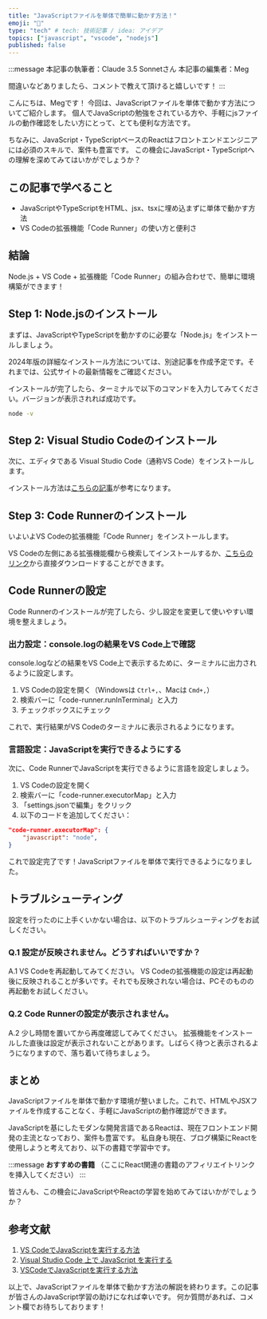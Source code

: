 ```yaml
---
title: "JavaScriptファイルを単体で簡単に動かす方法！"
emoji: "🚀"
type: "tech" # tech: 技術記事 / idea: アイデア
topics: ["javascript", "vscode", "nodejs"]
published: false
---
```


:::message
本記事の執筆者：Claude 3.5 Sonnetさん
本記事の編集者：Meg

間違いなどありましたら、コメントで教えて頂けると嬉しいです！
:::

こんにちは、Megです！
今回は、JavaScriptファイルを単体で動かす方法についてご紹介します。
個人でJavaScriptの勉強をされている方や、手軽にjsファイルの動作確認をしたい方にとって、とても便利な方法です。

ちなみに、JavaScript・TypeScriptベースのReactはフロントエンドエンジニアには必須のスキルで、案件も豊富です。
この機会にJavaScript・TypeScriptへの理解を深めてみてはいかがでしょうか？

## この記事で学べること

- JavaScriptやTypeScriptをHTML、jsx、tsxに埋め込まずに単体で動かす方法
- VS Codeの拡張機能「Code Runner」の使い方と便利さ

## 結論

Node.js + VS Code + 拡張機能「Code Runner」の組み合わせで、簡単に環境構築ができます！

## Step 1: Node.jsのインストール

まずは、JavaScriptやTypeScriptを動かすのに必要な「Node.js」をインストールしましょう。

2024年版の詳細なインストール方法については、別途記事を作成予定です。それまでは、公式サイトの最新情報をご確認ください。

インストールが完了したら、ターミナルで以下のコマンドを入力してみてください。バージョンが表示されれば成功です。

```bash
node -v
```

## Step 2: Visual Studio Codeのインストール

次に、エディタである Visual Studio Code（通称VS Code）をインストールします。

インストール方法は[こちらの記事](https://biotech-univ.com/2021visual-studio-codemac/)が参考になります。

## Step 3: Code Runnerのインストール

いよいよVS Codeの拡張機能「Code Runner」をインストールします。

VS Codeの左側にある拡張機能欄から検索してインストールするか、[こちらのリンク](https://marketplace.visualstudio.com/items?itemName=formulahendry.code-runner)から直接ダウンロードすることができます。

## Code Runnerの設定

Code Runnerのインストールが完了したら、少し設定を変更して使いやすい環境を整えましょう。

### 出力設定：console.logの結果をVS Code上で確認

console.logなどの結果をVS Code上で表示するために、ターミナルに出力されるように設定します。

1. VS Codeの設定を開く（Windowsは `Ctrl+,`、Macは `Cmd+,`）
2. 検索バーに「code-runner.runInTerminal」と入力
3. チェックボックスにチェック

これで、実行結果がVS Codeのターミナルに表示されるようになります。

### 言語設定：JavaScriptを実行できるようにする

次に、Code RunnerでJavaScriptを実行できるように言語を設定しましょう。

1. VS Codeの設定を開く
2. 検索バーに「code-runner.executorMap」と入力
3. 「settings.jsonで編集」をクリック
4. 以下のコードを追加してください：

```json
"code-runner.executorMap": {
    "javascript": "node",
}
```

これで設定完了です！JavaScriptファイルを単体で実行できるようになりました。

## トラブルシューティング

設定を行ったのに上手くいかない場合は、以下のトラブルシューティングをお試しください。

### Q.1 設定が反映されません。どうすればいいですか？

A.1 VS Codeを再起動してみてください。
VS Codeの拡張機能の設定は再起動後に反映されることが多いです。それでも反映されない場合は、PCそのものの再起動をお試しください。

### Q.2 Code Runnerの設定が表示されません。

A.2 少し時間を置いてから再度確認してみてください。
拡張機能をインストールした直後は設定が表示されないことがあります。しばらく待つと表示されるようになりますので、落ち着いて待ちましょう。

## まとめ

JavaScriptファイルを単体で動かす環境が整いました。これで、HTMLやJSXファイルを作成することなく、手軽にJavaScriptの動作確認ができます。

JavaScriptを基にしたモダンな開発言語であるReactは、現在フロントエンド開発の主流となっており、案件も豊富です。
私自身も現在、ブログ構築にReactを使用しようと考えており、以下の書籍で学習中です。

:::message
**おすすめの書籍**
（ここにReact関連の書籍のアフィリエイトリンクを挿入してください）
:::

皆さんも、この機会にJavaScriptやReactの学習を始めてみてはいかがでしょうか？

## 参考文献

1. [VS CodeでJavaScriptを実行する方法](https://zenn.dev/kainari/articles/vscode-code-runner)
2. [Visual Studio Code 上で JavaScript を実行する](https://hinablo.hinasur.com/2020/05/16/visual-studio-code-%e4%b8%8a%e3%81%a7-javascript-%e3%82%92%e5%ae%9f%e8%a1%8c%e3%81%99%e3%82%8b/)
3. [VSCodeでJavaScriptを実行する方法](https://note.com/kushikushi_study/n/n55646d514748)

以上で、JavaScriptファイルを単体で動かす方法の解説を終わります。この記事が皆さんのJavaScript学習の助けになれば幸いです。
何か質問があれば、コメント欄でお待ちしております！

